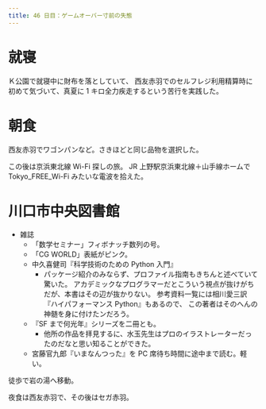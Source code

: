 ```yaml
---
title: 46 日目：ゲームオーバー寸前の失態
---
```


# 就寝

Ｋ公園で就寝中に財布を落としていて、
西友赤羽でのセルフレジ利用精算時に初めて気づいて、真夏に 1 キロ全力疾走するという苦行を実践した。

# 朝食

西友赤羽でワゴンパンなど。さきほどと同じ品物を選択した。

この後は京浜東北線 Wi-Fi 探しの旅。
JR 上野駅京浜東北線＋山手線ホームで Tokyo_FREE_Wi-Fi みたいな電波を拾えた。

# 川口市中央図書館

* 雑誌
  * 「数学セミナー」フィボナッチ数列の号。
  * 「CG WORLD」表紙がピンク。
  * 中久喜健司『科学技術のための Python 入門』
    * パッケージ紹介のみならず、プロファイル指南もきちんと述べていて驚いた。
      アカデミックなプログラマーだとこういう視点が抜けがちだが、本書はその辺が抜かりない。
      参考資料一覧には相川愛三訳『ハイパフォーマンス Python』もあるので、
      この著者はそのへんの神髄を身に付けたンだろう。
  * 『SF まで何光年』シリーズを二冊とも。
    * 他所の作品を拝見するに、水玉先生はプロのイラストレーターだったのだなと思い知ることができた。
  * 宮藤官九郎『いまなんつった』を PC 席待ち時間に途中まで読む。軽い。

徒歩で岩の湯へ移動。

夜食は西友赤羽で、その後はセガ赤羽。
